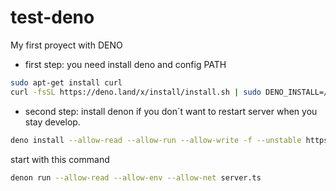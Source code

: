 # test-deno
My first proyect with DENO

* first step: you need install deno and config PATH
```sh
sudo apt-get install curl
curl -fsSL https://deno.land/x/install/install.sh | sudo DENO_INSTALL=/usr/local sh
```
* second step: install denon if you don´t want to restart server when you stay develop.
```sh
deno install --allow-read --allow-run --allow-write -f --unstable https://deno.land/x/denon/denon.ts
```
start with this command
```sh
denon run --allow-read --allow-env --allow-net server.ts
```
